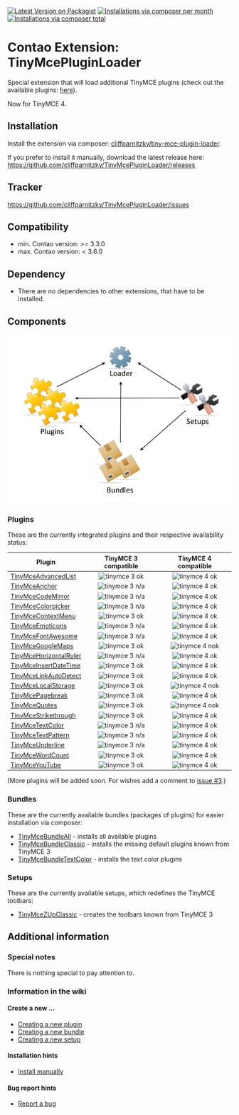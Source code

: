 [![Latest Version on Packagist](http://img.shields.io/packagist/v/cliffparnitzky/tiny-mce-plugin-loader.svg?style=flat)](https://packagist.org/packages/cliffparnitzky/tiny-mce-plugin-loader)
[![Installations via composer per month](http://img.shields.io/packagist/dm/cliffparnitzky/tiny-mce-plugin-loader.svg?style=flat)](https://packagist.org/packages/cliffparnitzky/tiny-mce-plugin-loader)
[![Installations via composer total](http://img.shields.io/packagist/dt/cliffparnitzky/tiny-mce-plugin-loader.svg?style=flat)](https://packagist.org/packages/cliffparnitzky/tiny-mce-plugin-loader)

Contao Extension: TinyMcePluginLoader
=====================================

Special extension that will load additional TinyMCE plugins (check out the available plugins: [here](#plugins)).

Now for TinyMCE 4.


Installation
------------

Install the extension via composer: [cliffparnitzky/tiny-mce-plugin-loader](https://packagist.org/packages/cliffparnitzky/tiny-mce-plugin-loader).

If you prefer to install it manually, download the latest release here: https://github.com/cliffparnitzky/TinyMcePluginLoader/releases



Tracker
-------

https://github.com/cliffparnitzky/TinyMcePluginLoader/issues


Compatibility
-------------

- min. Contao version: >= 3.3.0
- max. Contao version: <  3.6.0


Dependency
----------

- There are no dependencies to other extensions, that have to be installed.


Components
----------

![Components](components.png)


### Plugins

These are the currently integrated plugins and their respective availability status:

| Plugin                                                                             | TinyMCE 3 compatible                                                                   | TinyMCE 4 compatible                                                             |
| ---------------------------------------------------------------------------------- | :------------------------------------------------------------------------------------: | :------------------------------------------------------------------------------: |
| [TinyMceAdvancedList](https://github.com/cliffparnitzky/TinyMceAdvancedList)       | ![tinymce 3 ok](http://img.shields.io/badge/tinymce%203-ok-green.svg?style=flat)       | ![tinymce 4 ok](http://img.shields.io/badge/tinymce%204-ok-green.svg?style=flat) |
| [TinyMceAnchor](https://github.com/cliffparnitzky/TinyMceAnchor)                   | ![tinymce 3 n/a](http://img.shields.io/badge/tinymce%203-n/a-lightgrey.svg?style=flat) | ![tinymce 4 ok](http://img.shields.io/badge/tinymce%204-ok-green.svg?style=flat) |
| [TinyMceCodeMirror](https://github.com/cliffparnitzky/TinyMceCodeMirror)           | ![tinymce 3 n/a](http://img.shields.io/badge/tinymce%203-n/a-lightgrey.svg?style=flat) | ![tinymce 4 ok](http://img.shields.io/badge/tinymce%204-ok-green.svg?style=flat) |
| [TinyMceColorpicker](https://github.com/cliffparnitzky/TinyMceColorpicker)         | ![tinymce 3 n/a](http://img.shields.io/badge/tinymce%203-n/a-lightgrey.svg?style=flat) | ![tinymce 4 ok](http://img.shields.io/badge/tinymce%204-ok-green.svg?style=flat) |
| [TinyMceContextMenu](https://github.com/cliffparnitzky/TinyMceContextMenu)         | ![tinymce 3 ok](http://img.shields.io/badge/tinymce%203-ok-green.svg?style=flat)       | ![tinymce 4 ok](http://img.shields.io/badge/tinymce%204-ok-green.svg?style=flat) |
| [TinyMceEmoticons](https://github.com/cliffparnitzky/TinyMceEmoticons)             | ![tinymce 3 n/a](http://img.shields.io/badge/tinymce%203-n/a-lightgrey.svg?style=flat) | ![tinymce 4 ok](http://img.shields.io/badge/tinymce%204-ok-green.svg?style=flat) | 
| [TinyMceFontAwesome](https://github.com/cliffparnitzky/TinyMceFontAwesome)         | ![tinymce 3 n/a](http://img.shields.io/badge/tinymce%203-n/a-lightgrey.svg?style=flat) | ![tinymce 4 ok](http://img.shields.io/badge/tinymce%204-ok-green.svg?style=flat) |
| [TinyMceGoogleMaps](https://github.com/cliffparnitzky/TinyMceGoogleMaps)           | ![tinymce 3 ok](http://img.shields.io/badge/tinymce%203-ok-green.svg?style=flat)       | ![tinymce 4 nok](http://img.shields.io/badge/tinymce%204-nok-red.svg?style=flat) |
| [TinyMceHorizontalRuler](https://github.com/cliffparnitzky/TinyMceHorizontalRuler) | ![tinymce 3 n/a](http://img.shields.io/badge/tinymce%203-n/a-lightgrey.svg?style=flat) | ![tinymce 4 ok](http://img.shields.io/badge/tinymce%204-ok-green.svg?style=flat) | 
| [TinyMceInsertDateTime](https://github.com/cliffparnitzky/TinyMceInsertDateTime)   | ![tinymce 3 ok](http://img.shields.io/badge/tinymce%203-ok-green.svg?style=flat)       | ![tinymce 4 ok](http://img.shields.io/badge/tinymce%204-ok-green.svg?style=flat) |
| [TinyMceLinkAutoDetect](https://github.com/cliffparnitzky/TinyMceLinkAutoDetect)   | ![tinymce 3 ok](http://img.shields.io/badge/tinymce%203-ok-green.svg?style=flat)       | ![tinymce 4 ok](http://img.shields.io/badge/tinymce%204-ok-green.svg?style=flat) |
| [TinyMceLocalStorage](https://github.com/cliffparnitzky/TinyMceLocalStorage)       | ![tinymce 3 ok](http://img.shields.io/badge/tinymce%203-ok-green.svg?style=flat)       | ![tinymce 4 nok](http://img.shields.io/badge/tinymce%204-nok-red.svg?style=flat) |
| [TinyMcePagebreak](https://github.com/cliffparnitzky/TinyMcePagebreak)             | ![tinymce 3 ok](http://img.shields.io/badge/tinymce%203-ok-green.svg?style=flat)       | ![tinymce 4 ok](http://img.shields.io/badge/tinymce%204-ok-green.svg?style=flat) |
| [TinyMceQuotes](https://github.com/cliffparnitzky/TinyMceQuotes)                   | ![tinymce 3 ok](http://img.shields.io/badge/tinymce%203-ok-green.svg?style=flat)       | ![tinymce 4 nok](http://img.shields.io/badge/tinymce%204-nok-red.svg?style=flat) |
| [TinyMceStrikethrough](https://github.com/cliffparnitzky/TinyMceStrikethrough)     | ![tinymce 3 ok](http://img.shields.io/badge/tinymce%203-ok-green.svg?style=flat)       | ![tinymce 4 ok](http://img.shields.io/badge/tinymce%204-ok-green.svg?style=flat) |
| [TinyMceTextColor](https://github.com/cliffparnitzky/TinyMceTextColor)             | ![tinymce 3 n/a](http://img.shields.io/badge/tinymce%203-n/a-lightgrey.svg?style=flat) | ![tinymce 4 ok](http://img.shields.io/badge/tinymce%204-ok-green.svg?style=flat) |
| [TinyMceTextPattern](https://github.com/cliffparnitzky/TinyMceTextPattern)         | ![tinymce 3 n/a](http://img.shields.io/badge/tinymce%203-n/a-lightgrey.svg?style=flat) | ![tinymce 4 ok](http://img.shields.io/badge/tinymce%204-ok-green.svg?style=flat) |
| [TinyMceUnderline](https://github.com/cliffparnitzky/TinyMceUnderline)             | ![tinymce 3 n/a](http://img.shields.io/badge/tinymce%203-n/a-lightgrey.svg?style=flat) | ![tinymce 4 ok](http://img.shields.io/badge/tinymce%204-ok-green.svg?style=flat) |
| [TinyMceWordCount](https://github.com/cliffparnitzky/TinyMceWordCount)             | ![tinymce 3 ok](http://img.shields.io/badge/tinymce%203-ok-green.svg?style=flat)       | ![tinymce 4 ok](http://img.shields.io/badge/tinymce%204-ok-green.svg?style=flat) |
| [TinyMceYouTube](https://github.com/cliffparnitzky/TinyMceYouTube)                 | ![tinymce 3 ok](http://img.shields.io/badge/tinymce%203-ok-green.svg?style=flat)       | ![tinymce 4 ok](http://img.shields.io/badge/tinymce%204-ok-green.svg?style=flat) |

(More plugins will be added soon. For wishes add a comment to [issue #3](https://github.com/cliffparnitzky/TinyMcePluginLoader/issues/3).)


### Bundles

These are the currently available bundles (packages of plugins) for easier installation via composer:

- [TinyMceBundleAll](https://github.com/cliffparnitzky/TinyMceBundleAll) - installs all available plugins
- [TinyMceBundleClassic](https://github.com/cliffparnitzky/TinyMceBundleClassic) - installs the missing default plugins known from TinyMCE 3
- [TinyMceBundleTextColor](https://github.com/cliffparnitzky/TinyMceBundleTextColor) - installs the text color plugins


### Setups

These are the currently available setups, which redefines the TinyMCE toolbars:

- [TinyMceZUpClassic](https://github.com/cliffparnitzky/TinyMceZUpClassic) - creates the toolbars known from TinyMCE 3


Additional information
----------------------

### Special notes

There is nothing special to pay attention to.

### Information in the wiki

#### Create a new ...

* [Creating a new plugin](https://github.com/cliffparnitzky/TinyMcePluginLoader/wiki/Creating-a-new-plugin)
* [Creating a new bundle](https://github.com/cliffparnitzky/TinyMcePluginLoader/wiki/Creating-a-new-bundle)
* [Creating a new setup](https://github.com/cliffparnitzky/TinyMcePluginLoader/wiki/Creating-a-new-setup)

#### Installation hints
* [Install manually](https://github.com/cliffparnitzky/TinyMcePluginLoader/wiki/Install-manually)

#### Bug report hints

* [Report a bug](https://github.com/cliffparnitzky/TinyMcePluginLoader/wiki/Report-a-bug)
